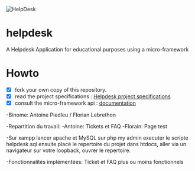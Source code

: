 ![HelpDesk](http://angular.kobject.net/git/phalconist/helpdesk.png "HelpDesk")
# helpdesk
A Helpdesk Application for educational purposes using a micro-framework
# Howto

- [x] fork your own copy of this repository.
- [x] read the project specifications : [Helpdesk project specifications](http://slamwiki.kobject.net/php-rt/projets/projet-2015/)
- [x] consult the micro-framework api : [documentation](http://api.kobject.net/micro-framework/)

-Binome:
  Antoine Piedleu / Florian Lebrethon

-Repartition du travail:
  -Antoine:
    Tickets et FAQ
  -Florain:
    Page test

-Sur xampp lancer apache et MySQL
  sur php my admin executer le scripte helpdesk.sql
  ensuite placé le repertoire du projet dans htdocs,
  aller via un navigateur sur votre loopback, ouvrer le repertoire.

-Fonctionnalités implémentées:
Ticket et FAQ plus ou moins fonctionnels
